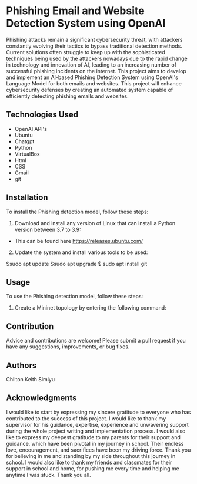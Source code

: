# Phishing Email and Website Detection System using OpenAI 
Phishing attacks remain a significant cybersecurity threat, with attackers constantly evolving their tactics to bypass traditional detection methods. Current solutions often struggle to keep up with the sophisticated techniques being used by the attackers nowadays due to the rapid change in technology and innovation of AI, leading to an increasing number of successful phishing incidents on the internet. 
This project aims to develop and implement an AI-based Phishing Detection System using OpenAI's Language Model for both emails and websites. This project will enhance cybersecurity defenses by creating an automated system capable of efficiently detecting phishing emails and websites.
## Technologies Used
- OpenAI API's
- Ubuntu
- Chatgpt
- Python
- VirtualBox
- Html
- CSS
- Gmail
- git
## Installation
To install the Phishing detection model, follow these steps:
1. Download and install any version of Linux that can install a Python version between 3.7 to 3.9:

* This can be found here https://releases.ubuntu.com/

2. Update the system and install various tools to be used:


$sudo apt update
$sudo apt upgrade
$ sudo apt install git




## Usage
To use the Phishing detection model, follow these steps:

1. Create a Mininet topology by entering the following command:



## Contribution
Advice and contributions are welcome! Please submit a pull request if you have any suggestions, improvements, or bug fixes.

## Authors 
Chilton Keith Simiyu

## Acknowledgments
I would like to start by expressing my sincere gratitude to everyone who has contributed to the success of this project. I would like to thank my supervisor for his guidance, expertise, experience and unwavering support during the whole project writing and implementation process. I would also like to express my deepest gratitude to my parents for their support and guidance, which have been pivotal in my journey in school. Their endless love, encouragement, and sacrifices have been my driving force. Thank you for believing in me and standing by my side throughout this journey in school. I would also like to thank my friends and classmates for their support in school and home, for pushing me every time and helping me anytime I was stuck. Thank you all.
